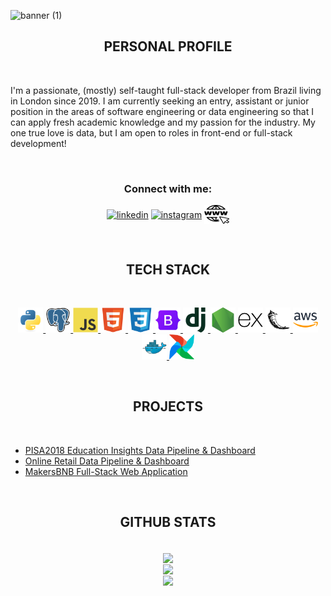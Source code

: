 ![banner (1)](https://github.com/igorlangoni/igorlangoni/assets/123383171/b26ca3ac-433f-45c7-94fd-6fe64186dd4a)
<h2 align='center'>PERSONAL PROFILE</h2>

<br>

I'm a passionate, (mostly) self-taught full-stack developer from Brazil living in London since 2019. I am currently seeking an entry, assistant or junior position in
the areas of software engineering or data engineering so that I can apply fresh academic knowledge and my passion for the industry.
My one true love is data, but I am open to roles in front-end or full-stack development!

<br>


<h3 align="center">Connect with me:</h3>
<p align="center">
<a href="https://www.linkedin.com/in/igor-langoni/" target="blank"><img align="center" src="https://cdn.jsdelivr.net/npm/simple-icons@3.0.1/icons/linkedin.svg" alt="linkedin" height="30" width="40" /></a>
<a href="https://www.instagram.com/igorlangoni/" target="blank"><img align="center" src="https://cdn.jsdelivr.net/npm/simple-icons@3.0.1/icons/instagram.svg" alt="instagram" height="30" width="40" /></a>
<a href="https://igorlangoni.github.io/portfolio/" target="blank"><img align="center" src="https://github.com/igorlangoni/portfolio/blob/main/assets/web-icon.svg" alt="portfolio icon" height="30" width="40" /></a>

</p>

<br>

<h2 align='center'>TECH STACK</h2>

<br>

<p align="center"> 
  <a href="" target="_blank"> <img src="https://github.com/devicons/devicon/blob/master/icons/python/python-original.svg" alt="c" width="40" height="40"/> </a>
  <a href="" target="_blank"> <img src="https://github.com/devicons/devicon/blob/master/icons/postgresql/postgresql-original.svg" alt="c" width="40" height="40"/> </a>
  <a href="" target="_blank"> <img src="https://github.com/devicons/devicon/blob/master/icons/javascript/javascript-original.svg" alt="c" width="40" height="40"/> </a>
  <a href="" target="_blank"> <img src="https://github.com/devicons/devicon/blob/master/icons/html5/html5-original.svg" alt="c" width="40" height="40"/> </a>
  <a href="" target="_blank"> <img src="https://github.com/devicons/devicon/blob/master/icons/css3/css3-original.svg" alt="c" width="40" height="40"/> </a>
  <a href="" target="_blank"> <img src="https://github.com/devicons/devicon/blob/master/icons/bootstrap/bootstrap-original.svg" alt="c" width="40" height="40"/> </a>
  <a href="" target="_blank"> <img src="https://github.com/devicons/devicon/blob/master/icons/django/django-plain.svg" alt="c" width="40" height="40"/> </a>
  <a href="" target="_blank"> <img src="https://github.com/devicons/devicon/blob/master/icons/nodejs/nodejs-original.svg" alt="c" width="40" height="40"/> </a>
  <a href="" target="_blank"> <img src="https://github.com/devicons/devicon/blob/master/icons/express/express-original.svg" alt="c" width="40" height="40"/> </a>
  <a href="" target="_blank"> <img src="https://github.com/devicons/devicon/blob/master/icons/flask/flask-original.svg" alt="c" width="40" height="40"/> </a>
  <a href="" target="_blank"> <img src="https://github.com/devicons/devicon/blob/master/icons/amazonwebservices/amazonwebservices-original-wordmark.svg" alt="c" width="40" height="40"/> </a>
  <a href="" target="_blank"> <img src="https://github.com/devicons/devicon/blob/master/icons/docker/docker-original.svg" alt="c" width="40" height="40"/> </a>
  <a href="" target="_blank"> <img src="https://github.com/devicons/devicon/blob/master/icons/apacheairflow/apacheairflow-original.svg" alt="c" width="40" height="40"/> </a>
</p>

<br>

<h2 align='center'>PROJECTS</h2>

<br>

  <ul>
    <li><a href="https://github.com/igorlangoni/final_project_data_eng_makers" target="_blank">PISA2018 Education Insights Data Pipeline & Dashboard</a></li>
    <li><a href="https://github.com/igorlangoni/online_retail_data_pipeline" target="_blank">Online Retail Data Pipeline & Dashboard</a></li>
    <li><a href="https://github.com/igorlangoni/makersbnb_project" target="_blank">MakersBNB Full-Stack Web Application</a></li>
  </ul>

<br>

<h2 align='center'>GITHUB STATS</h2>

<br>

<div align="center">
  <a href="https://github.com/anuraghazra/github-readme-stats">
    <img height=200 align="center" src="https://github-readme-stats.vercel.app/api?username=igorlangoni" />
  </a>
  <br>
  <a href="https://github.com/anuraghazra/convoychat">
    <img height=200 align="center" src="https://github-readme-stats.vercel.app/api/top-langs?username=igorlangoni&layout=compact&langs_count=8&card_width=320" />
  </a>
  <br>
  <a href="https://git.io/streak-stats">
    <img height=200 align="center" src="https://github-readme-streak-stats.herokuapp.com/?user=igorlangoni" />
  </a>
</div>

